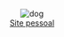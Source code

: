 <p align="center">
  <img alt="dog" src="https://media.tenor.com/2g8VHWu_d4UAAAAC/cake-i-do-not-want-cake.gif"><br>
  <a href="https://manasomali.com" target="_blank">Site pessoal</a>
</p>

<!--
**manasomali/manasomali** is a ✨ _special_ ✨ repository because its `README.md` (this file) appears on your GitHub profile.

Here are some ideas to get you started:

- 🔭 I’m currently working on ...
- 🌱 I’m currently learning ...
- 👯 I’m looking to collaborate on ...
- 🤔 I’m looking for help with ...
- 💬 Ask me about ...
- 📫 How to reach me: ...
- 😄 Pronouns: ...
- ⚡ Fun fact: ...
-->
